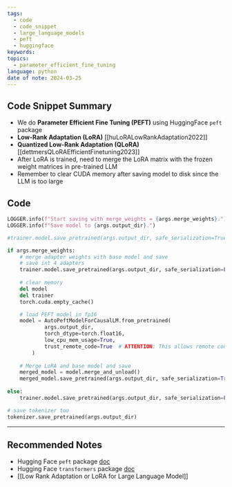 ```yaml
---
tags:
  - code
  - code_snippet
  - large_language_models
  - peft
  - huggingface
keywords: 
topics:
  - parameter_efficient_fine_tuning
language: python
date of note: 2024-03-25
---
```


## Code Snippet Summary

- We do **Parameter Efficient Fine Tuning (PEFT)** using HuggingFace `peft` package
- **Low-Rank Adaptation (LoRA)** [[huLoRALowRankAdaptation2022]]
- **Quantized Low-Rank Adaptation (QLoRA)** [[dettmersQLoRAEfficientFinetuning2023]]
- After LoRA is trained, need to merge the LoRA matrix with the frozen weight matrices in pre-trained LLM
- Remember to clear CUDA memory after saving model to disk since the LLM is too large

## Code

```python
LOGGER.info(f"Start saving with merge_weights = {args.merge_weights}.")
LOGGER.info(f"Save model to {args.output_dir}.")

#trainer.model.save_pretrained(args.output_dir, safe_serialization=True)

if args.merge_weights:
    # merge adapter weights with base model and save
    # save int 4 adapters
    trainer.model.save_pretrained(args.output_dir, safe_serialization=False)
        
    # clear memory
    del model
    del trainer
    torch.cuda.empty_cache()

    # load PEFT model in fp16
    model = AutoPeftModelForCausalLM.from_pretrained(
            args.output_dir,
            torch_dtype=torch.float16,
            low_cpu_mem_usage=True,
            trust_remote_code=True  # ATTENTION: This allows remote code execution
        )  
        
    # Merge LoRA and base model and save
    merged_model = model.merge_and_unload()
    merged_model.save_pretrained(args.output_dir, safe_serialization=True)
    
else:
    trainer.model.save_pretrained(args.output_dir, safe_serialization=False)

# save tokenizer too
tokenizer.save_pretrained(args.output_dir)
```



-----------
##  Recommended Notes

- Hugging Face `peft` package [doc](https://huggingface.co/docs/peft/index) 
- Hugging Face `transformers` package [doc](https://huggingface.co/docs/transformers/index)
- [[Low Rank Adaptation or LoRA for Large Language Model]]
